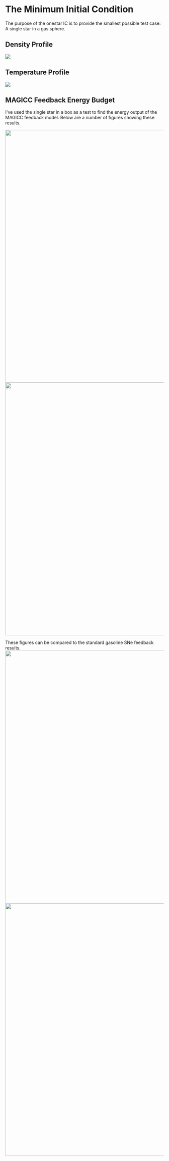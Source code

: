 <!-- 
.. title: Star in A Box 
.. slug: onestar
.. date: 2013/03/28 17:52:36
.. tags: research, mathjax
.. link: 
.. description: Notes for tests involving the single star box.
-->

The Minimum Initial Condition
=============================
The purpose of the onestar IC is to provide the smallest possible test case:  A single star in a gas sphere.

Density Profile
-----------------------------
<img src="../Research/onestar/onestar_density.png">

Temperature Profile
-----------------------------
<img src="../Research/onestar/onestar_temperature.png">

MAGICC Feedback Energy Budget
-----------------------------
I've used the single star in a box as a test to find the energy output of the MAGICC feedback model.  Below are a number of figures showing
these results.


[<img src="../Research/onestar/MAGICC_output_delta.png" width=800>](../Research/onestar/MAGICC_output_delta.png)
[<img src="../Research/onestar/MAGICC_output.png" width=800>](../Research/onestar/MAGICC_output.png)

These figures can be compared to the standard gasoline SNe feedback results.
[<img src="../Research/onestar/feedback_output_delta.png" width=800>](../Research/onestar/feedback_output_delta.png)
[<img src="../Research/onestar/feedback_output.png" width=800>](../Research/onestar/feedback_output.png)
